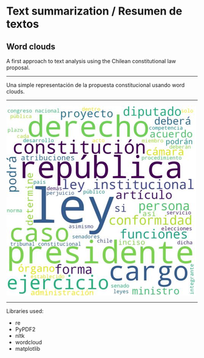 # Text summarization / Resumen de textos

## Word clouds

A first approach to text analysis using the Chilean constitutional law proposal. 

--------------

Una simple representación de la propuesta constitucional usando word clouds. 

--------------

![image](wordcloud_CPR.jpg)

--------------

Libraries used:
- re
- PyPDF2
- nltk
- wordcloud
- matplotlib
